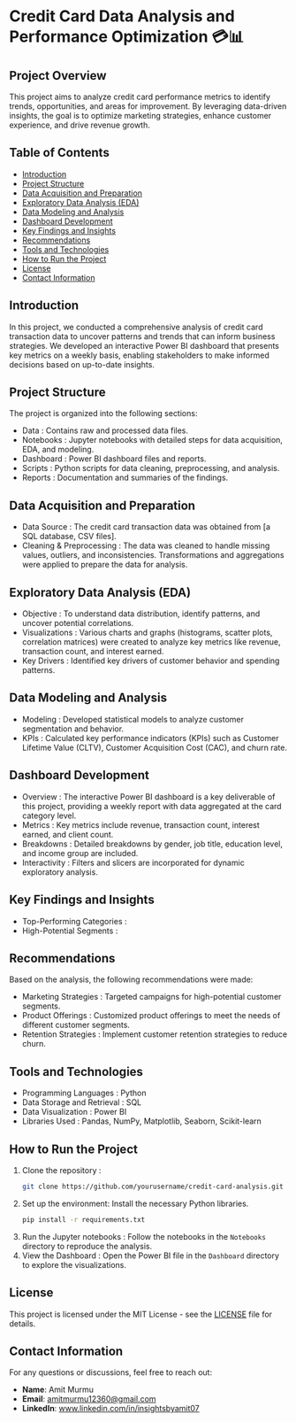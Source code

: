 # Credit Card Data Analysis and Performance Optimization 💳📊

## Project Overview
This project aims to analyze credit card performance metrics to identify trends, opportunities, and areas for improvement. By leveraging data-driven insights, the goal is to optimize marketing strategies, enhance customer experience, and drive revenue growth.

## Table of Contents
- [Introduction](#introduction)
- [Project Structure](#project-structure)
- [Data Acquisition and Preparation](#data-acquisition-and-preparation)
- [Exploratory Data Analysis (EDA)](#exploratory-data-analysis-eda)
- [Data Modeling and Analysis](#data-modeling-and-analysis)
- [Dashboard Development](#dashboard-development)
- [Key Findings and Insights](#key-findings-and-insights)
- [Recommendations](#recommendations)
- [Tools and Technologies](#tools-and-technologies)
- [How to Run the Project](#how-to-run-the-project)
- [License](#license)
- [Contact Information](#contact-information)

## Introduction
In this project, we conducted a comprehensive analysis of credit card transaction data to uncover patterns and trends that can inform business strategies. We developed an interactive Power BI dashboard that presents key metrics on a weekly basis, enabling stakeholders to make informed decisions based on up-to-date insights.

## Project Structure
The project is organized into the following sections:
- Data : Contains raw and processed data files.
- Notebooks : Jupyter notebooks with detailed steps for data acquisition, EDA, and modeling.
- Dashboard : Power BI dashboard files and reports.
- Scripts : Python scripts for data cleaning, preprocessing, and analysis.
- Reports : Documentation and summaries of the findings.

## Data Acquisition and Preparation
-  Data Source : The credit card transaction data was obtained from [a SQL database, CSV files].
-  Cleaning & Preprocessing : The data was cleaned to handle missing values, outliers, and inconsistencies. Transformations and aggregations were applied to prepare the data for analysis.

## Exploratory Data Analysis (EDA)
-  Objective : To understand data distribution, identify patterns, and uncover potential correlations.
-  Visualizations : Various charts and graphs (histograms, scatter plots, correlation matrices) were created to analyze key metrics like revenue, transaction count, and interest earned.
-  Key Drivers : Identified key drivers of customer behavior and spending patterns.

## Data Modeling and Analysis
-  Modeling : Developed statistical models to analyze customer segmentation and behavior.
-  KPIs : Calculated key performance indicators (KPIs) such as Customer Lifetime Value (CLTV), Customer Acquisition Cost (CAC), and churn rate.

## Dashboard Development
-  Overview : The interactive Power BI dashboard is a key deliverable of this project, providing a weekly report with data aggregated at the card category level.
-  Metrics : Key metrics include revenue, transaction count, interest earned, and client count.
- Breakdowns : Detailed breakdowns by gender, job title, education level, and income group are included.
- Interactivity : Filters and slicers are incorporated for dynamic exploratory analysis.

## Key Findings and Insights
-  Top-Performing Categories :
-  High-Potential Segments : 

## Recommendations
Based on the analysis, the following recommendations were made:
-  Marketing Strategies : Targeted campaigns for high-potential customer segments.
-  Product Offerings : Customized product offerings to meet the needs of different customer segments.
-  Retention Strategies : Implement customer retention strategies to reduce churn.

## Tools and Technologies
-  Programming Languages : Python
-  Data Storage and Retrieval : SQL
-  Data Visualization : Power BI
-  Libraries Used : Pandas, NumPy, Matplotlib, Seaborn, Scikit-learn

## How to Run the Project
1. Clone the repository : 
   ```bash
   git clone https://github.com/yourusername/credit-card-analysis.git
   ```
2. Set up the environment: Install the necessary Python libraries.
   ```bash
   pip install -r requirements.txt
   ```
3. Run the Jupyter notebooks : Follow the notebooks in the `Notebooks` directory to reproduce the analysis.
4. View the Dashboard : Open the Power BI file in the `Dashboard` directory to explore the visualizations.

## License
This project is licensed under the MIT License - see the [LICENSE](LICENSE) file for details.

## Contact Information
For any questions or discussions, feel free to reach out:
- **Name**: Amit Murmu
- **Email**: amitmurmu12360@gmail.com
- **LinkedIn**: www.linkedin.com/in/insightsbyamit07
